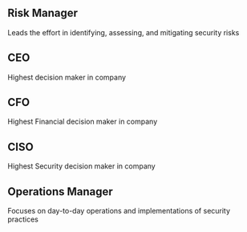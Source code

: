 ## Risk Manager
Leads the effort in identifying, assessing, and mitigating security risks

## CEO
Highest decision maker in company

## CFO
Highest Financial decision maker in company

## CISO
Highest Security decision maker in company

## Operations Manager
Focuses on day-to-day operations and implementations of security practices